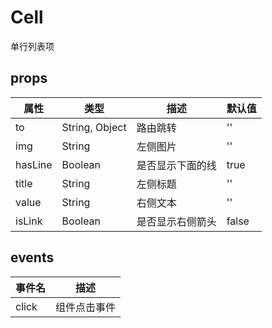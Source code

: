 # Cell

单行列表项

## props

| 属性 | 类型 | 描述 | 默认值 |
| --- | --- | --- | --- |
| to | String, Object | 路由跳转 | '' |
| img | String | 左侧图片 | '' |
| hasLine | Boolean | 是否显示下面的线 | true |
| title | String | 左侧标题 | '' |
| value | String | 右侧文本 | '' |
| isLink | Boolean | 是否显示右侧箭头 | false |

## events

| 事件名 | 描述 |
| --- | --- |
| click | 组件点击事件 |